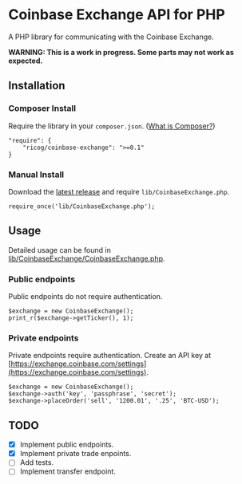 # Coinbase Exchange API for PHP

A PHP library for communicating with the Coinbase Exchange.

**WARNING: This is a work in progress. Some parts may not work as expected.**

## Installation

### Composer Install

Require the library in your `composer.json`. ([What is Composer?](https://getcomposer.org/))

    "require": {
        "ricog/coinbase-exchange": ">=0.1"
    }

### Manual Install

Download the [latest release](https://github.com/ricog/coinbase-exchange-php/releases) and require `lib/CoinbaseExchange.php`.

    require_once('lib/CoinbaseExchange.php');

## Usage

Detailed usage can be found in [lib/CoinbaseExchange/CoinbaseExchange.php](lib/CoinbaseExchange/CoinbaseExchange.php).

### Public endpoints

Public endpoints do not require authentication.

    $exchange = new CoinbaseExchange();
    print_r($exchange->getTicker(), 1);

### Private endpoints

Private endpoints require authentication. Create an API key at [https://exchange.coinbase.com/settings](https://exchange.coinbase.com/settings).

    $exchange = new CoinbaseExchange();
    $exchange->auth('key', 'passphrase', 'secret');
    $exchange->placeOrder('sell', '1200.01', '.25', 'BTC-USD');

## TODO

- [x] Implement public endpoints.
- [x] Implement private trade enpoints.
- [ ] Add tests.
- [ ] Implement transfer endpoint.

